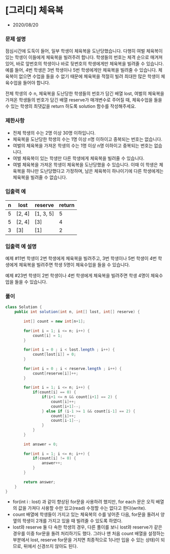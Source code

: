 # [그리디] 체육복

* 2020/08/20

### **문제 설명**

점심시간에 도둑이 들어, 일부 학생이 체육복을 도난당했습니다. 다행히 여벌 체육복이 있는 학생이 이들에게 체육복을 빌려주려 합니다. 학생들의 번호는 체격 순으로 매겨져 있어, 바로 앞번호의 학생이나 바로 뒷번호의 학생에게만 체육복을 빌려줄 수 있습니다. 예를 들어, 4번 학생은 3번 학생이나 5번 학생에게만 체육복을 빌려줄 수 있습니다. 체육복이 없으면 수업을 들을 수 없기 때문에 체육복을 적절히 빌려 최대한 많은 학생이 체육수업을 들어야 합니다.

전체 학생의 수 n, 체육복을 도난당한 학생들의 번호가 담긴 배열 lost, 여벌의 체육복을 가져온 학생들의 번호가 담긴 배열 reserve가 매개변수로 주어질 때, 체육수업을 들을 수 있는 학생의 최댓값을 return 하도록 solution 함수를 작성해주세요.

### 제한사항

- 전체 학생의 수는 2명 이상 30명 이하입니다.
- 체육복을 도난당한 학생의 수는 1명 이상 n명 이하이고 중복되는 번호는 없습니다.
- 여벌의 체육복을 가져온 학생의 수는 1명 이상 n명 이하이고 중복되는 번호는 없습니다.
- 여벌 체육복이 있는 학생만 다른 학생에게 체육복을 빌려줄 수 있습니다.
- 여벌 체육복을 가져온 학생이 체육복을 도난당했을 수 있습니다. 이때 이 학생은 체육복을 하나만 도난당했다고 가정하며, 남은 체육복이 하나이기에 다른 학생에게는 체육복을 빌려줄 수 없습니다.

### 입출력 예

|n|lost|reserve|return|
|------|---|---|---|
|5|[2, 4]|[1, 3, 5]|5|
|5|[2, 4]|[3]|4|
|3|[3]|[1]|2|

### 입출력 예 설명

예제 #11번 학생이 2번 학생에게 체육복을 빌려주고, 3번 학생이나 5번 학생이 4번 학생에게 체육복을 빌려주면 학생 5명이 체육수업을 들을 수 있습니다.

예제 #23번 학생이 2번 학생이나 4번 학생에게 체육복을 빌려주면 학생 4명이 체육수업을 들을 수 있습니다.

### 풀이

```java
class Solution {
    public int solution(int n, int[] lost, int[] reserve) {
        
        int[] count = new int[n+1];
        
        for(int i = 1; i <= n; i++) {
            count[i] = 1;
        }
        
        for(int i = 0 ; i < lost.length ; i++) {
            count[lost[i]] = 0;
        }
        
        for(int i = 0 ; i < reserve.length ; i++) {
            count[reserve[i]]++;
        }
        
        for(int i = 1; i <= n; i++) {
            if(count[i] == 0) {
                if(i+1 <= n && count[i+1] == 2) {
                    count[i]++;
                    count[i+1]--;
                } else if (i-1 >= 1 && count[i-1] == 2) {
                    count[i]++;
                    count[i-1]--;
                }
            }
        }
        
        int answer = 0;
        
        for(int i = 1; i <= n; i++) {
            if(count[i] != 0) {
                answer++;
            }
        }
        
        return answer;
    }
}
```

- for(int i : lost) 과 같이 향상된 for문을 사용하려 했지만, for each 문은 오직 배열의 값을 가져다 사용할 수만 있고(read) 수정할 수는 없다고 한다(write).
- count 배열에 학생들이 가지고 있는 체육복의 수를 넣어준 다음, for문을 돌려서 양 옆의 학생이 2개를 가지고 있을 때 빌려줄 수 있도록 하였다.
- lost와 reserve 둘 다 속한 학생의 경우, 다른 풀이를 보니 lost와 reserve가 같은 경우를 이중 for문을 돌려 처리하기도 했다. 그러나 맨 처음 count 배열을 설정하는 부분에서 lost, reserve for문을 거치면 최종적으로 1(나만 입을 수 있는 상태)이 되므로, 뒤에서 신경쓰지 않아도 된다.
